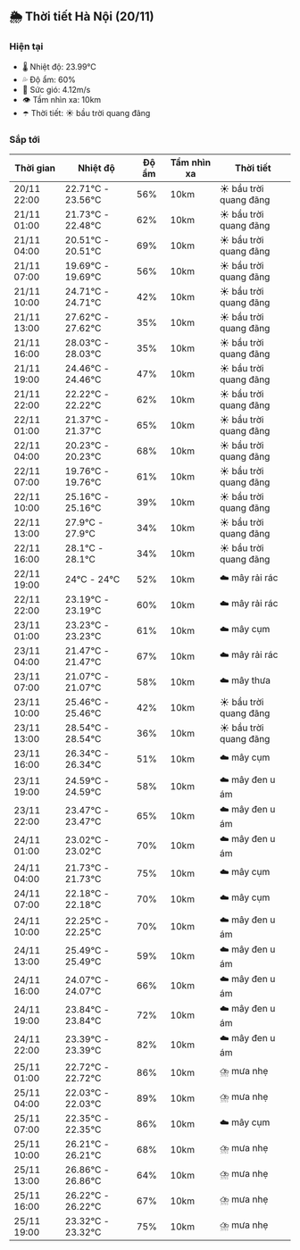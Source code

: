 ## 🌦️ Thời tiết Hà Nội (20/11)

### Hiện tại

- 🌡️ Nhiệt độ: 23.99℃
- 💦 Độ ẩm: 60%
- 💨 Sức gió: 4.12m/s
- 👁️ Tầm nhìn xa: 10km
- ☂️ Thời tiết: ☀️ bầu trời quang đãng

### Sắp tới

| Thời gian | Nhiệt độ | Độ ẩm | Tầm nhìn xa | Thời tiết |
| --- | --- | --- | --- | --- |
| 20/11 22:00 | 22.71℃ - 23.56℃ | 56% | 10km | ☀️ bầu trời quang đãng |
| 21/11 01:00 | 21.73℃ - 22.48℃ | 62% | 10km | ☀️ bầu trời quang đãng |
| 21/11 04:00 | 20.51℃ - 20.51℃ | 69% | 10km | ☀️ bầu trời quang đãng |
| 21/11 07:00 | 19.69℃ - 19.69℃ | 56% | 10km | ☀️ bầu trời quang đãng |
| 21/11 10:00 | 24.71℃ - 24.71℃ | 42% | 10km | ☀️ bầu trời quang đãng |
| 21/11 13:00 | 27.62℃ - 27.62℃ | 35% | 10km | ☀️ bầu trời quang đãng |
| 21/11 16:00 | 28.03℃ - 28.03℃ | 35% | 10km | ☀️ bầu trời quang đãng |
| 21/11 19:00 | 24.46℃ - 24.46℃ | 47% | 10km | ☀️ bầu trời quang đãng |
| 21/11 22:00 | 22.22℃ - 22.22℃ | 62% | 10km | ☀️ bầu trời quang đãng |
| 22/11 01:00 | 21.37℃ - 21.37℃ | 65% | 10km | ☀️ bầu trời quang đãng |
| 22/11 04:00 | 20.23℃ - 20.23℃ | 68% | 10km | ☀️ bầu trời quang đãng |
| 22/11 07:00 | 19.76℃ - 19.76℃ | 61% | 10km | ☀️ bầu trời quang đãng |
| 22/11 10:00 | 25.16℃ - 25.16℃ | 39% | 10km | ☀️ bầu trời quang đãng |
| 22/11 13:00 | 27.9℃ - 27.9℃ | 34% | 10km | ☀️ bầu trời quang đãng |
| 22/11 16:00 | 28.1℃ - 28.1℃ | 34% | 10km | ☀️ bầu trời quang đãng |
| 22/11 19:00 | 24℃ - 24℃ | 52% | 10km | ☁️ mây rải rác |
| 22/11 22:00 | 23.19℃ - 23.19℃ | 60% | 10km | ☁️ mây rải rác |
| 23/11 01:00 | 23.23℃ - 23.23℃ | 61% | 10km | ☁️ mây cụm |
| 23/11 04:00 | 21.47℃ - 21.47℃ | 67% | 10km | ☁️ mây rải rác |
| 23/11 07:00 | 21.07℃ - 21.07℃ | 58% | 10km | ☁️ mây thưa |
| 23/11 10:00 | 25.46℃ - 25.46℃ | 42% | 10km | ☀️ bầu trời quang đãng |
| 23/11 13:00 | 28.54℃ - 28.54℃ | 36% | 10km | ☀️ bầu trời quang đãng |
| 23/11 16:00 | 26.34℃ - 26.34℃ | 51% | 10km | ☁️ mây cụm |
| 23/11 19:00 | 24.59℃ - 24.59℃ | 58% | 10km | ☁️ mây đen u ám |
| 23/11 22:00 | 23.47℃ - 23.47℃ | 65% | 10km | ☁️ mây đen u ám |
| 24/11 01:00 | 23.02℃ - 23.02℃ | 70% | 10km | ☁️ mây đen u ám |
| 24/11 04:00 | 21.73℃ - 21.73℃ | 75% | 10km | ☁️ mây cụm |
| 24/11 07:00 | 22.18℃ - 22.18℃ | 70% | 10km | ☁️ mây cụm |
| 24/11 10:00 | 22.25℃ - 22.25℃ | 70% | 10km | ☁️ mây đen u ám |
| 24/11 13:00 | 25.49℃ - 25.49℃ | 59% | 10km | ☁️ mây đen u ám |
| 24/11 16:00 | 24.07℃ - 24.07℃ | 66% | 10km | ☁️ mây đen u ám |
| 24/11 19:00 | 23.84℃ - 23.84℃ | 72% | 10km | ☁️ mây đen u ám |
| 24/11 22:00 | 23.39℃ - 23.39℃ | 82% | 10km | ☁️ mây đen u ám |
| 25/11 01:00 | 22.72℃ - 22.72℃ | 86% | 10km | ⛈️ mưa nhẹ |
| 25/11 04:00 | 22.03℃ - 22.03℃ | 89% | 10km | ⛈️ mưa nhẹ |
| 25/11 07:00 | 22.35℃ - 22.35℃ | 86% | 10km | ☁️ mây cụm |
| 25/11 10:00 | 26.21℃ - 26.21℃ | 68% | 10km | ⛈️ mưa nhẹ |
| 25/11 13:00 | 26.86℃ - 26.86℃ | 64% | 10km | ⛈️ mưa nhẹ |
| 25/11 16:00 | 26.22℃ - 26.22℃ | 67% | 10km | ⛈️ mưa nhẹ |
| 25/11 19:00 | 23.32℃ - 23.32℃ | 75% | 10km | ⛈️ mưa nhẹ |
